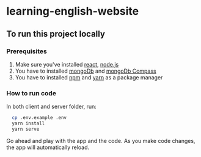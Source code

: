 # learning-english-website

## To run this project locally

### Prerequisites
1. Make sure you've installed [react], [node.js]
2. You have to installed [mongoDb] and [mongoDb Compass]
3. You have to installed [npm] and [yarn] as a package manager

### How to run code

In both client and server folder, run:
```bash
  cp .env.example .env
  yarn install
  yarn serve
```

Go ahead and play with the app and the code. As you make code changes, the app will automatically reload.

[react]: https://reactjs.org/
[node.js]: https://nodejs.org/en/download/package-manager/
[mongoDb]: https://www.mongodb.com/
[mongoDb Compass]: https://www.mongodb.com/products/compass
[npm]: https://www.npmjs.com/
[yarn]: https://yarnpkg.com/
